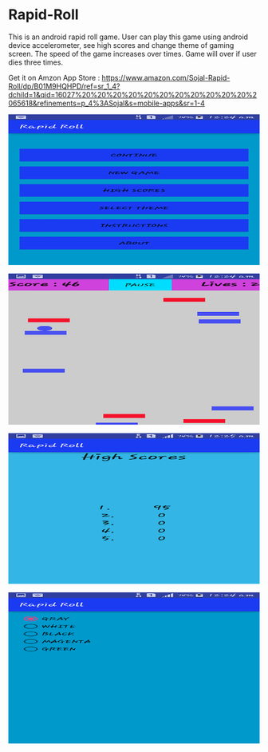 # Rapid-Roll
This is an android rapid roll game. User can play this game using android device accelerometer, see high scores and change theme of gaming screen. The speed of the game increases over times. Game will over if user dies three times.

Get it on Amzon App Store : https://www.amazon.com/Sojal-Rapid-Roll/dp/B01M9HQHPD/ref=sr_1_4?dchild=1&qid=16027%20%20%20%20%20%20%20%20%20%20%20%2065618&refinements=p_4%3ASojal&s=mobile-apps&sr=1-4


![Features](https://github.com/aminul7506/Rapid-Roll/blob/master/RapidRoll3.png?raw=true "Features")

![Game Screen](https://github.com/aminul7506/Rapid-Roll/blob/master/RapidRoll0.png?raw=true "Game Screen")

![High Scroes](https://github.com/aminul7506/Rapid-Roll/blob/master/RapidRoll2.png?raw=true "High Scores")

![Themes](https://github.com/aminul7506/Rapid-Roll/blob/master/RapidRoll1.png?raw=true "Themes")
